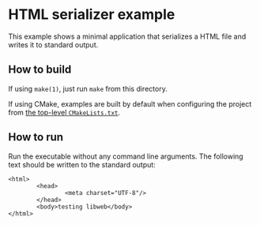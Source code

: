 # HTML serializer example

This example shows a minimal application that serializes a HTML file
and writes it to standard output.

## How to build

If using `make(1)`, just run `make` from this directory.

If using CMake, examples are built by default when configuring the project
from [the top-level `CMakeLists.txt`](../../CMakeLists.txt).

## How to run

Run the executable without any command line arguments. The following text
should be written to the standard output:

```
<html>
        <head>
                <meta charset="UTF-8"/>
        </head>
        <body>testing libweb</body>
</html>
```
